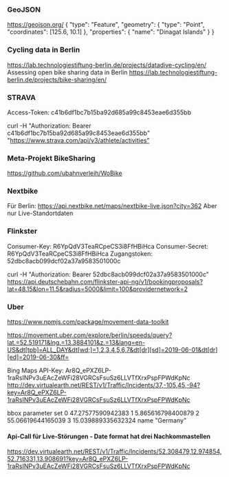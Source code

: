 ### GeoJSON
https://geojson.org/
{
  "type": "Feature",
  "geometry": {
    "type": "Point",
    "coordinates": [125.6, 10.1]
  },
  "properties": {
    "name": "Dinagat Islands"
  }
}

### Cycling data in Berlin
https://lab.technologiestiftung-berlin.de/projects/datadive-cycling/en/
Assessing open bike sharing data in Berlin
https://lab.technologiestiftung-berlin.de/projects/bike-sharing/en/


### STRAVA
Access-Token:
c41b6df1bc7b15ba92d685a99c8453eae6d355bb

curl -H "Authorization: Bearer c41b6df1bc7b15ba92d685a99c8453eae6d355bb" "https://www.strava.com/api/v3/athlete/activities” 

### Meta-Projekt BikeSharing
https://github.com/ubahnverleih/WoBike 

### Nextbike
Für Berlin: https://api.nextbike.net/maps/nextbike-live.json?city=362
Aber nur Live-Standortdaten

### Flinkster
Consumer-Key: R6YpQdV3TeaRCpeCS3i8FfHBiHca
Consumer-Secret: R6YpQdV3TeaRCpeCS3i8FfHBiHca
Zugangstoken: 52dbc8acb099dcf02a37a9583501000c

curl -H "Authorization: Bearer 52dbc8acb099dcf02a37a9583501000c” https://api.deutschebahn.com/flinkster-api-ng/v1/bookingproposals?lat=48.15&lon=11.5&radius=5000&limit=100&providernetwork=2

### Uber
https://www.npmjs.com/package/movement-data-toolkit

https://movement.uber.com/explore/berlin/speeds/query?lat.=52.519171&lng.=13.3884101&z.=13&lang=en-US&dt[tpb]=ALL_DAY&dt[wd;]=1,2,3,4,5,6,7&dt[dr][sd]=2019-06-01&dt[dr][ed]=2019-06-30&ff=


Bing Maps
API-Key: Ar8Q_ePXZ6LP-1raRsINPv3uEAcZeWFi28VGRCsFsuSz6LLVTfXrxPspFPWdKpNc
http://dev.virtualearth.net/REST/v1/Traffic/Incidents/37,-105,45,-94?key=Ar8Q_ePXZ6LP-1raRsINPv3uEAcZeWFi28VGRCsFsuSz6LLVTfXrxPspFPWdKpNc 

bbox parameter set
0    47.27577590942383
1    5.865616798400879
2    55.06619644165039
3    15.039889335632324
name    "Germany"

#### Api-Call für Live-Störungen - Date format hat drei Nachkommastellen
https://dev.virtualearth.net/REST/v1/Traffic/Incidents/52.308479,12.974854,52.716331,13.908691?key=Ar8Q_ePXZ6LP-1raRsINPv3uEAcZeWFi28VGRCsFsuSz6LLVTfXrxPspFPWdKpNc 

